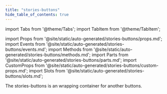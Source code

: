 ```yaml
---
title: "stories-buttons"
hide_table_of_contents: true
---
```

import Tabs from '@theme/Tabs';
import TabItem from '@theme/TabItem';

import Props from '@site/static/auto-generated/stories-buttons/props.md';
import Events from '@site/static/auto-generated/stories-buttons/events.md';
import Methods from '@site/static/auto-generated/stories-buttons/methods.md';
import Parts from '@site/static/auto-generated/stories-buttons/parts.md';
import CustomProps from '@site/static/auto-generated/stories-buttons/custom-props.md';
import Slots from '@site/static/auto-generated/stories-buttons/slots.md';





The stories-buttons is an wrapping container for another buttons.

  
<Props />
<Events />
<Methods />
<Parts />
<CustomProps />
<Slots />